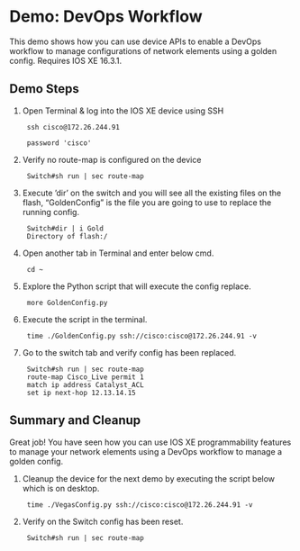  # Demo: DevOps Workflow 

This demo shows how you can use device APIs to enable a DevOps workflow to manage configurations of network elements using a golden config. Requires IOS XE 16.3.1.

## Demo Steps

1. Open Terminal & log into the IOS XE device using SSH

        ssh cisco@172.26.244.91

        password 'cisco' 
    
1. Verify no route-map is configured on the device

        Switch#sh run | sec route-map
    
1. Execute ’dir’ on the switch and you will see all the existing files on the flash, “GoldenConfig” is the file you are going to use to replace the running config. 

        Switch#dir | i Gold
        Directory of flash:/
    
1. Open another tab in Terminal and enter below cmd.  

        cd ~
    
1. Explore the Python script that will execute the config replace.

        more GoldenConfig.py
    
1. Execute the script in the terminal.  

        time ./GoldenConfig.py ssh://cisco:cisco@172.26.244.91 -v
    
1. Go to the switch tab and verify config has been replaced.  

        Switch#sh run | sec route-map 
        route-map Cisco_Live permit 1
        match ip address Catalyst_ACL
        set ip next-hop 12.13.14.15
    
## Summary and Cleanup

Great job!  You have seen how you can use IOS XE programmability features to manage your network elements using a DevOps workflow to manage a golden config.  

1. Cleanup the device for the next demo by executing the script below which is on desktop.  

        time ./VegasConfig.py ssh://cisco:cisco@172.26.244.91 -v

1. Verify on the Switch config has been reset.  

        Switch#sh run | sec route-map 
